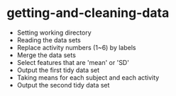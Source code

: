 getting-and-cleaning-data
=========================

- Setting working directory
- Reading the data sets
- Replace activity numbers (1~6) by labels
- Merge the data sets
- Select features that are 'mean' or 'SD'
- Output the first tidy data set
- Taking means for each subject and each activity
- Output the second tidy data set
 

